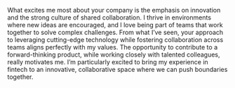 What excites me most about your company is the emphasis on innovation and the strong culture of shared collaboration. I thrive in environments where new ideas are encouraged, and I love being part of teams that work together to solve complex challenges. From what I’ve seen, your approach to leveraging cutting-edge technology while fostering collaboration across teams aligns perfectly with my values. The opportunity to contribute to a forward-thinking product, while working closely with talented colleagues, really motivates me. I’m particularly excited to bring my experience in fintech to an innovative, collaborative space where we can push boundaries together.
